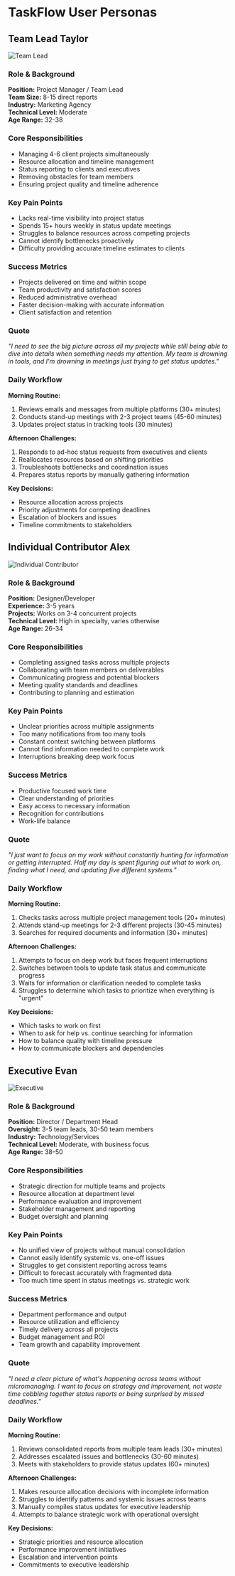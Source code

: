# TaskFlow User Personas

## Team Lead Taylor

![Team Lead](https://images.unsplash.com/photo-1573497019940-1c28c88b4f3e?w=150&h=150&fit=crop)

### Role & Background
**Position:** Project Manager / Team Lead  
**Team Size:** 8-15 direct reports  
**Industry:** Marketing Agency  
**Technical Level:** Moderate  
**Age Range:** 32-38

### Core Responsibilities
- Managing 4-6 client projects simultaneously
- Resource allocation and timeline management
- Status reporting to clients and executives
- Removing obstacles for team members
- Ensuring project quality and timeline adherence

### Key Pain Points
- Lacks real-time visibility into project status
- Spends 15+ hours weekly in status update meetings
- Struggles to balance resources across competing projects
- Cannot identify bottlenecks proactively
- Difficulty providing accurate timeline estimates to clients

### Success Metrics
- Projects delivered on time and within scope
- Team productivity and satisfaction scores
- Reduced administrative overhead
- Faster decision-making with accurate information
- Client satisfaction and retention

### Quote
*"I need to see the big picture across all my projects while still being able to dive into details when something needs my attention. My team is drowning in tools, and I'm drowning in meetings just trying to get status updates."*

### Daily Workflow

**Morning Routine:**
1. Reviews emails and messages from multiple platforms (30+ minutes)
2. Conducts stand-up meetings with 2-3 project teams (45-60 minutes)
3. Updates project status in tracking tools (30 minutes)

**Afternoon Challenges:**
1. Responds to ad-hoc status requests from executives and clients
2. Reallocates resources based on shifting priorities
3. Troubleshoots bottlenecks and coordination issues
4. Prepares status reports by manually gathering information

**Key Decisions:**
- Resource allocation across projects
- Priority adjustments for competing deadlines
- Escalation of blockers and issues
- Timeline commitments to stakeholders

## Individual Contributor Alex

![Individual Contributor](https://images.unsplash.com/photo-1568602471122-7832951cc4c5?w=150&h=150&fit=crop)

### Role & Background
**Position:** Designer/Developer  
**Experience:** 3-5 years  
**Projects:** Works on 3-4 concurrent projects  
**Technical Level:** High in specialty, varies otherwise  
**Age Range:** 26-34

### Core Responsibilities
- Completing assigned tasks across multiple projects
- Collaborating with team members on deliverables
- Communicating progress and potential blockers
- Meeting quality standards and deadlines
- Contributing to planning and estimation

### Key Pain Points
- Unclear priorities across multiple assignments
- Too many notifications from too many tools
- Constant context switching between platforms
- Cannot find information needed to complete work
- Interruptions breaking deep work focus

### Success Metrics
- Productive focused work time
- Clear understanding of priorities
- Easy access to necessary information
- Recognition for contributions
- Work-life balance

### Quote
*"I just want to focus on my work without constantly hunting for information or getting interrupted. Half my day is spent figuring out what to work on, finding what I need, and updating five different systems."*

### Daily Workflow

**Morning Routine:**
1. Checks tasks across multiple project management tools (20+ minutes)
2. Attends stand-up meetings for 2-3 different projects (30-45 minutes)
3. Searches for required documents and information (30+ minutes)

**Afternoon Challenges:**
1. Attempts to focus on deep work but faces frequent interruptions
2. Switches between tools to update task status and communicate progress
3. Waits for information or clarification needed to complete tasks
4. Struggles to determine which tasks to prioritize when everything is "urgent"

**Key Decisions:**
- Which tasks to work on first
- When to ask for help vs. continue searching for information
- How to balance quality with timeline pressure
- How to communicate blockers and dependencies

## Executive Evan

![Executive](https://images.unsplash.com/photo-1507003211169-0a1dd7228f2d?w=150&h=150&fit=crop)

### Role & Background
**Position:** Director / Department Head  
**Oversight:** 3-5 team leads, 30-50 team members  
**Industry:** Technology/Services  
**Technical Level:** Moderate, with business focus  
**Age Range:** 38-50

### Core Responsibilities
- Strategic direction for multiple teams and projects
- Resource allocation at department level
- Performance evaluation and improvement
- Stakeholder management and reporting
- Budget oversight and planning

### Key Pain Points
- No unified view of projects without manual consolidation
- Cannot easily identify systemic vs. one-off issues
- Struggles to get consistent reporting across teams
- Difficult to forecast accurately with fragmented data
- Too much time spent in status meetings vs. strategic work

### Success Metrics
- Department performance and output
- Resource utilization and efficiency
- Timely delivery across all projects
- Budget management and ROI
- Team growth and capability improvement

### Quote
*"I need a clear picture of what's happening across teams without micromanaging. I want to focus on strategy and improvement, not waste time cobbling together status reports or being surprised by missed deadlines."*

### Daily Workflow

**Morning Routine:**
1. Reviews consolidated reports from multiple team leads (30+ minutes)
2. Addresses escalated issues and bottlenecks (30-60 minutes)
3. Meets with stakeholders to provide status updates (60+ minutes)

**Afternoon Challenges:**
1. Makes resource allocation decisions with incomplete information
2. Struggles to identify patterns and systemic issues across teams
3. Manually compiles status updates for executive leadership
4. Attempts to balance strategic work with operational oversight

**Key Decisions:**
- Strategic priorities and resource allocation
- Performance improvement initiatives
- Escalation and intervention points
- Commitments to executive leadership
